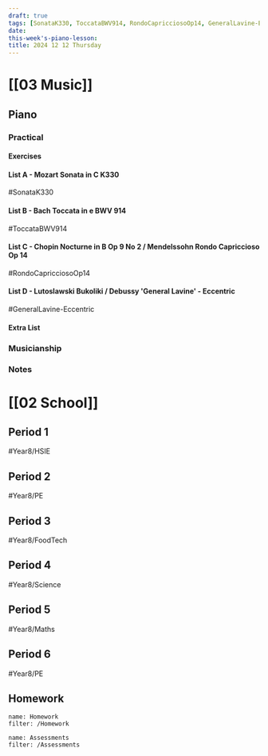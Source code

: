 ```yaml
---
draft: true
tags: [SonataK330, ToccataBWV914, RondoCapricciosoOp14, GeneralLavine-Eccentric, Year8/HSIE, Year8/PE, Year8/FoodTech, Year8/Science, Year8/Maths]
date: 
this-week's-piano-lesson:
title: 2024 12 12 Thursday
---
```

# [[03 Music]]
## Piano
### Practical
#### Exercises

#### List A - Mozart Sonata in C K330
#SonataK330 
#### List B - Bach Toccata in e BWV 914
#ToccataBWV914 
#### List C - Chopin Nocturne in B Op 9 No 2 / Mendelssohn Rondo Capriccioso Op 14
#RondoCapricciosoOp14 
#### List D - Lutoslawski Bukoliki / Debussy 'General Lavine' - Eccentric
#GeneralLavine-Eccentric 
#### Extra List

### Musicianship

### Notes 


# [[02 School]]
## Period 1
#Year8/HSIE 
## Period 2
#Year8/PE 
## Period 3
#Year8/FoodTech 
## Period 4
#Year8/Science 
## Period 5
#Year8/Maths 
## Period 6
#Year8/PE 
## Homework
```todoist
name: Homework
filter: /Homework
``` 

```todoist
name: Assessments
filter: /Assessments
```